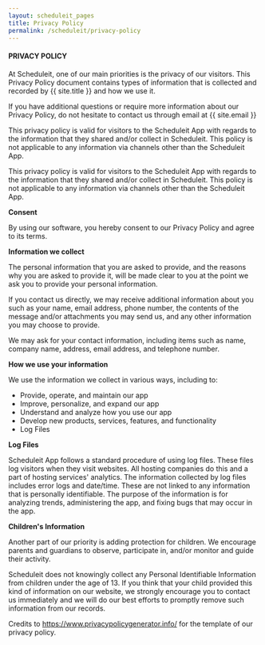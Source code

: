 ```yaml
---
layout: scheduleit_pages
title: Privacy Policy
permalink: /scheduleit/privacy-policy
---
```


<div>
	<div class="mb-3">
		<h4>PRIVACY POLICY</h4>
	</div>
	<div class="mb-3">
		<p class="text-justify mb-3">
			At Scheduleit, one of our main priorities is the privacy of our visitors. This Privacy Policy document contains types of information that is collected and recorded by {{ site.title }} and how we use it.
		</p>
		<p class="text-justify mb-3">
			If you have additional questions or require more information about our Privacy Policy, do not hesitate to contact us through email at {{ site.email }}
		</p>
		<p class="text-justify mb-3">
			This privacy policy is valid for visitors to the Scheduleit App with regards to the information that they shared and/or collect in Scheduleit. This policy is not applicable to any information via channels other than the Scheduleit App.
		</p>
		<p class="text-justify mb-3">
			This privacy policy is valid for visitors to the Scheduleit App with regards to the information that they shared and/or collect in Scheduleit. This policy is not applicable to any information via channels other than the Scheduleit App.
		</p>
		<div class="text-gray-800 mb-3">
			<strong class="font-bold">Consent</strong>
		</div>
		<p class="text-justify mb-3">
			By using our software, you hereby consent to our Privacy Policy and agree to its terms.
		</p>
		<div>
			<strong class="font-bold">Information we collect</strong>
		</div>
		<p class="text-justify mb-3 mt-2">
			The personal information that you are asked to provide, and the reasons why you are asked to provide it, will be made clear to you at the point we ask you to provide your personal information.
		</p>
		<p class="text-justify mb-3">
			If you contact us directly, we may receive additional information about you such as your name, email address, phone number, the contents of the message and/or attachments you may send us, and any other information you may choose to provide.
		</p>
		<p class="text-justify mb-3">
			We may ask for your contact information, including items such as name, company name, address, email address, and telephone number.
		</p>
		<strong class="font-bold mb-4">How we use your information</strong>
		<p class="text-justify mb-3 mt-2">
			We use the information we collect in various ways, including to:
		</p>
		<ul class="mb-3">
			<li>Provide, operate, and maintain our app</li>
			<li>Improve, personalize, and expand our app</li>
			<li>Understand and analyze how you use our app</li>
			<li>Develop new products, services, features, and functionality</li>
			<li>Log Files</li>
		</ul>
		<strong class="font-bold mb-3">Log Files</strong>
		<p class="text-justify mb-3 mt-2">
			Scheduleit App follows a standard procedure of using log files. These files log visitors when they visit websites. All hosting companies do this and a part of hosting services' analytics. The information collected by log files includes error logs and date/time. These are not linked to any information that is personally identifiable. The purpose of the information is for analyzing trends, administering the app, and fixing bugs that may occur in the app.
		</p>
		<strong class="font-bold mb-3">Children's Information</strong>
		<p class="text-justify mb-3 mt-2">
			Another part of our priority is adding protection for children. We encourage parents and guardians to observe, participate in, and/or monitor and guide their activity.
		</p>
		<p class="text-justify mb-3">
			Scheduleit does not knowingly collect any Personal Identifiable Information from children under the age of 13. If you think that your child provided this kind of information on our website, we strongly encourage you to contact us immediately and we will do our best efforts to promptly remove such information from our records.
		</p>
		<p class="text-justify mb-3">
			Credits to <a class="text-blue-600 underline" href="https://www.privacypolicygenerator.info/">https://www.privacypolicygenerator.info/</a> for the template of our privacy policy.
		</p>
	</div>
</div>